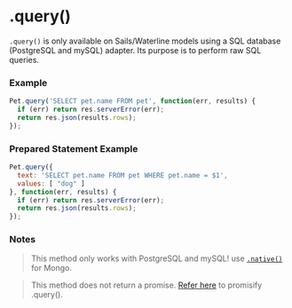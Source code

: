 # .query()

`.query()` is only available on Sails/Waterline models using a SQL database (PostgreSQL and mySQL) adapter.  Its purpose is to perform raw SQL queries.


### Example

```js
Pet.query('SELECT pet.name FROM pet', function(err, results) {
  if (err) return res.serverError(err);
  return res.json(results.rows);
});
```

### Prepared Statement Example

```js
Pet.query({
  text: 'SELECT pet.name FROM pet WHERE pet.name = $1',
  values: [ "dog" ]
}, function(err, results) {
  if (err) return res.serverError(err);
  return res.json(results.rows);
});
```

### Notes
> This method only works with PostgreSQL and mySQL! use [`.native()`](./native.md) for Mongo.

> This method does not return a promise. [Refer here](http://stackoverflow.com/questions/21886630/how-to-use-model-query-with-promises-in-sailsjs-waterline) to promisify .query().





<docmeta name="displayName" value=".query()">
<docmeta name="pageType" value="method">
